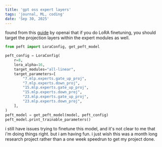 ```yaml
---
title: 'gpt oss expert layers'
tags: 'journal, ML, coding'
date: 'Sep 30, 2025'
---
```


found from this [guide](https://cookbook.openai.com/articles/gpt-oss/fine-tune-transfomers) by openai that if you do LoRA finetuning, you should target the projection layers within the expert modules as well. 

```python
from peft import LoraConfig, get_peft_model

peft_config = LoraConfig(
    r=8,
    lora_alpha=16,
    target_modules="all-linear",
    target_parameters=[
        "7.mlp.experts.gate_up_proj",
        "7.mlp.experts.down_proj",
        "15.mlp.experts.gate_up_proj",
        "15.mlp.experts.down_proj",
        "23.mlp.experts.gate_up_proj",
        "23.mlp.experts.down_proj",
    ],
)
peft_model = get_peft_model(model, peft_config)
peft_model.print_trainable_parameters()
```

i still have issues trying to finetune this model, and it's not clear to me that i'm doing things right. but i am having fun. i just wish this was a month long research project rather than a one week speedrun to get my project done.